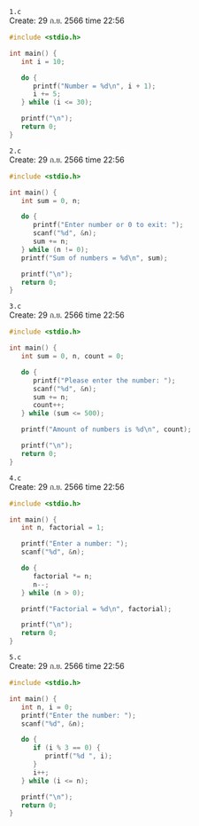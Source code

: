 `1.c`<br>
Create: 29 ก.ย. 2566 time 22:56<br>
```c
#include <stdio.h>

int main() {
   int i = 10;

   do {
      printf("Number = %d\n", i + 1);
      i += 5;
   } while (i <= 30);

   printf("\n");
   return 0;
}

```
`2.c`<br>
Create: 29 ก.ย. 2566 time 22:56<br>
```c
#include <stdio.h>

int main() {
   int sum = 0, n;

   do {
      printf("Enter number or 0 to exit: ");
      scanf("%d", &n);
      sum += n;
   } while (n != 0);
   printf("Sum of numbers = %d\n", sum);

   printf("\n");
   return 0;
}

```
`3.c`<br>
Create: 29 ก.ย. 2566 time 22:56<br>
```c
#include <stdio.h>

int main() {
   int sum = 0, n, count = 0;

   do {
      printf("Please enter the number: ");
      scanf("%d", &n);
      sum += n;
      count++;
   } while (sum <= 500);

   printf("Amount of numbers is %d\n", count);

   printf("\n");
   return 0;
}

```
`4.c`<br>
Create: 29 ก.ย. 2566 time 22:56<br>
```c
#include <stdio.h>

int main() {
   int n, factorial = 1;

   printf("Enter a number: ");
   scanf("%d", &n);

   do {
      factorial *= n;
      n--;
   } while (n > 0);

   printf("Factorial = %d\n", factorial);

   printf("\n");
   return 0;
}

```
`5.c`<br>
Create: 29 ก.ย. 2566 time 22:56<br>
```c
#include <stdio.h>

int main() {
   int n, i = 0;
   printf("Enter the number: ");
   scanf("%d", &n);

   do {
      if (i % 3 == 0) {
         printf("%d ", i);
      }
      i++;
   } while (i <= n);

   printf("\n");
   return 0;
}

```
